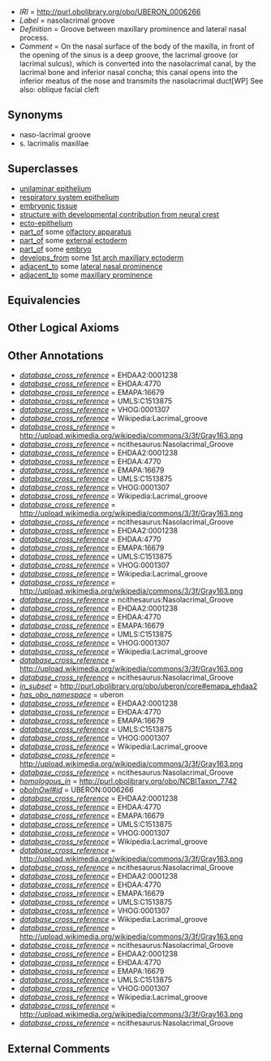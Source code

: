  * *IRI* = http://purl.obolibrary.org/obo/UBERON_0006266
 * *Label* = nasolacrimal groove
 * *Definition* = Groove between maxillary prominence and lateral nasal process.
 * *Comment* = On the nasal surface of the body of the maxilla, in front of the opening of the sinus is a deep groove, the lacrimal groove (or lacrimal sulcus), which is converted into the nasolacrimal canal, by the lacrimal bone and inferior nasal concha; this canal opens into the inferior meatus of the nose and transmits the nasolacrimal duct[WP] See also: oblique facial cleft

## Synonyms

 * naso-lacrimal groove
 * s. lacrimalis maxillae

## Superclasses

 * [unilaminar epithelium](../../UBERON/90/UBERON_0000490.md)
 * [respiratory system epithelium](../../UBERON/07/UBERON_0004807.md)
 * [embryonic tissue](../../UBERON/91/UBERON_0005291.md)
 * [structure with developmental contribution from neural crest](../../UBERON/14/UBERON_0010314.md)
 * [ecto-epithelium](../../UBERON/71/UBERON_0010371.md)
 * [part_of](../../BFO/50/BFO_0000050.md) some [olfactory apparatus](../../UBERON/04/UBERON_0000004.md)
 * [part_of](../../BFO/50/BFO_0000050.md) some [external ectoderm](../../UBERON/76/UBERON_0000076.md)
 * [part_of](../../BFO/50/BFO_0000050.md) some [embryo](../../UBERON/22/UBERON_0000922.md)
 * [develops_from](../../RO/02/RO_0002202.md) some [1st arch maxillary ectoderm](../../UBERON/13/UBERON_0012313.md)
 * [adjacent_to](../../RO/20/RO_0002220.md) some [lateral nasal prominence](../../UBERON/67/UBERON_0004067.md)
 * [adjacent_to](../../RO/20/RO_0002220.md) some [maxillary prominence](../../UBERON/68/UBERON_0005868.md)

## Equivalencies


## Other Logical Axioms


## Other Annotations

 * *[database_cross_reference](../../ef/oboInOwl#hasDbXref.md)* = EHDAA2:0001238
 * *[database_cross_reference](../../ef/oboInOwl#hasDbXref.md)* = EHDAA:4770
 * *[database_cross_reference](../../ef/oboInOwl#hasDbXref.md)* = EMAPA:16679
 * *[database_cross_reference](../../ef/oboInOwl#hasDbXref.md)* = UMLS:C1513875
 * *[database_cross_reference](../../ef/oboInOwl#hasDbXref.md)* = VHOG:0001307
 * *[database_cross_reference](../../ef/oboInOwl#hasDbXref.md)* = Wikipedia:Lacrimal_groove
 * *[database_cross_reference](../../ef/oboInOwl#hasDbXref.md)* = http://upload.wikimedia.org/wikipedia/commons/3/3f/Gray163.png
 * *[database_cross_reference](../../ef/oboInOwl#hasDbXref.md)* = ncithesaurus:Nasolacrimal_Groove
 * *[database_cross_reference](../../ef/oboInOwl#hasDbXref.md)* = EHDAA2:0001238
 * *[database_cross_reference](../../ef/oboInOwl#hasDbXref.md)* = EHDAA:4770
 * *[database_cross_reference](../../ef/oboInOwl#hasDbXref.md)* = EMAPA:16679
 * *[database_cross_reference](../../ef/oboInOwl#hasDbXref.md)* = UMLS:C1513875
 * *[database_cross_reference](../../ef/oboInOwl#hasDbXref.md)* = VHOG:0001307
 * *[database_cross_reference](../../ef/oboInOwl#hasDbXref.md)* = Wikipedia:Lacrimal_groove
 * *[database_cross_reference](../../ef/oboInOwl#hasDbXref.md)* = http://upload.wikimedia.org/wikipedia/commons/3/3f/Gray163.png
 * *[database_cross_reference](../../ef/oboInOwl#hasDbXref.md)* = ncithesaurus:Nasolacrimal_Groove
 * *[database_cross_reference](../../ef/oboInOwl#hasDbXref.md)* = EHDAA2:0001238
 * *[database_cross_reference](../../ef/oboInOwl#hasDbXref.md)* = EHDAA:4770
 * *[database_cross_reference](../../ef/oboInOwl#hasDbXref.md)* = EMAPA:16679
 * *[database_cross_reference](../../ef/oboInOwl#hasDbXref.md)* = UMLS:C1513875
 * *[database_cross_reference](../../ef/oboInOwl#hasDbXref.md)* = VHOG:0001307
 * *[database_cross_reference](../../ef/oboInOwl#hasDbXref.md)* = Wikipedia:Lacrimal_groove
 * *[database_cross_reference](../../ef/oboInOwl#hasDbXref.md)* = http://upload.wikimedia.org/wikipedia/commons/3/3f/Gray163.png
 * *[database_cross_reference](../../ef/oboInOwl#hasDbXref.md)* = ncithesaurus:Nasolacrimal_Groove
 * *[database_cross_reference](../../ef/oboInOwl#hasDbXref.md)* = EHDAA2:0001238
 * *[database_cross_reference](../../ef/oboInOwl#hasDbXref.md)* = EHDAA:4770
 * *[database_cross_reference](../../ef/oboInOwl#hasDbXref.md)* = EMAPA:16679
 * *[database_cross_reference](../../ef/oboInOwl#hasDbXref.md)* = UMLS:C1513875
 * *[database_cross_reference](../../ef/oboInOwl#hasDbXref.md)* = VHOG:0001307
 * *[database_cross_reference](../../ef/oboInOwl#hasDbXref.md)* = Wikipedia:Lacrimal_groove
 * *[database_cross_reference](../../ef/oboInOwl#hasDbXref.md)* = http://upload.wikimedia.org/wikipedia/commons/3/3f/Gray163.png
 * *[database_cross_reference](../../ef/oboInOwl#hasDbXref.md)* = ncithesaurus:Nasolacrimal_Groove
 * *[in_subset](../../et/oboInOwl#inSubset.md)* = http://purl.obolibrary.org/obo/uberon/core#emapa_ehdaa2
 * *[has_obo_namespace](../../ce/oboInOwl#hasOBONamespace.md)* = uberon
 * *[database_cross_reference](../../ef/oboInOwl#hasDbXref.md)* = EHDAA2:0001238
 * *[database_cross_reference](../../ef/oboInOwl#hasDbXref.md)* = EHDAA:4770
 * *[database_cross_reference](../../ef/oboInOwl#hasDbXref.md)* = EMAPA:16679
 * *[database_cross_reference](../../ef/oboInOwl#hasDbXref.md)* = UMLS:C1513875
 * *[database_cross_reference](../../ef/oboInOwl#hasDbXref.md)* = VHOG:0001307
 * *[database_cross_reference](../../ef/oboInOwl#hasDbXref.md)* = Wikipedia:Lacrimal_groove
 * *[database_cross_reference](../../ef/oboInOwl#hasDbXref.md)* = http://upload.wikimedia.org/wikipedia/commons/3/3f/Gray163.png
 * *[database_cross_reference](../../ef/oboInOwl#hasDbXref.md)* = ncithesaurus:Nasolacrimal_Groove
 * *[homologous_in](../../core#homologous/in/core#homologous_in.md)* = http://purl.obolibrary.org/obo/NCBITaxon_7742
 * *[oboInOwl#id](../../id/oboInOwl#id.md)* = UBERON:0006266
 * *[database_cross_reference](../../ef/oboInOwl#hasDbXref.md)* = EHDAA2:0001238
 * *[database_cross_reference](../../ef/oboInOwl#hasDbXref.md)* = EHDAA:4770
 * *[database_cross_reference](../../ef/oboInOwl#hasDbXref.md)* = EMAPA:16679
 * *[database_cross_reference](../../ef/oboInOwl#hasDbXref.md)* = UMLS:C1513875
 * *[database_cross_reference](../../ef/oboInOwl#hasDbXref.md)* = VHOG:0001307
 * *[database_cross_reference](../../ef/oboInOwl#hasDbXref.md)* = Wikipedia:Lacrimal_groove
 * *[database_cross_reference](../../ef/oboInOwl#hasDbXref.md)* = http://upload.wikimedia.org/wikipedia/commons/3/3f/Gray163.png
 * *[database_cross_reference](../../ef/oboInOwl#hasDbXref.md)* = ncithesaurus:Nasolacrimal_Groove
 * *[database_cross_reference](../../ef/oboInOwl#hasDbXref.md)* = EHDAA2:0001238
 * *[database_cross_reference](../../ef/oboInOwl#hasDbXref.md)* = EHDAA:4770
 * *[database_cross_reference](../../ef/oboInOwl#hasDbXref.md)* = EMAPA:16679
 * *[database_cross_reference](../../ef/oboInOwl#hasDbXref.md)* = UMLS:C1513875
 * *[database_cross_reference](../../ef/oboInOwl#hasDbXref.md)* = VHOG:0001307
 * *[database_cross_reference](../../ef/oboInOwl#hasDbXref.md)* = Wikipedia:Lacrimal_groove
 * *[database_cross_reference](../../ef/oboInOwl#hasDbXref.md)* = http://upload.wikimedia.org/wikipedia/commons/3/3f/Gray163.png
 * *[database_cross_reference](../../ef/oboInOwl#hasDbXref.md)* = ncithesaurus:Nasolacrimal_Groove
 * *[database_cross_reference](../../ef/oboInOwl#hasDbXref.md)* = EHDAA2:0001238
 * *[database_cross_reference](../../ef/oboInOwl#hasDbXref.md)* = EHDAA:4770
 * *[database_cross_reference](../../ef/oboInOwl#hasDbXref.md)* = EMAPA:16679
 * *[database_cross_reference](../../ef/oboInOwl#hasDbXref.md)* = UMLS:C1513875
 * *[database_cross_reference](../../ef/oboInOwl#hasDbXref.md)* = VHOG:0001307
 * *[database_cross_reference](../../ef/oboInOwl#hasDbXref.md)* = Wikipedia:Lacrimal_groove
 * *[database_cross_reference](../../ef/oboInOwl#hasDbXref.md)* = http://upload.wikimedia.org/wikipedia/commons/3/3f/Gray163.png
 * *[database_cross_reference](../../ef/oboInOwl#hasDbXref.md)* = ncithesaurus:Nasolacrimal_Groove

## External Comments

